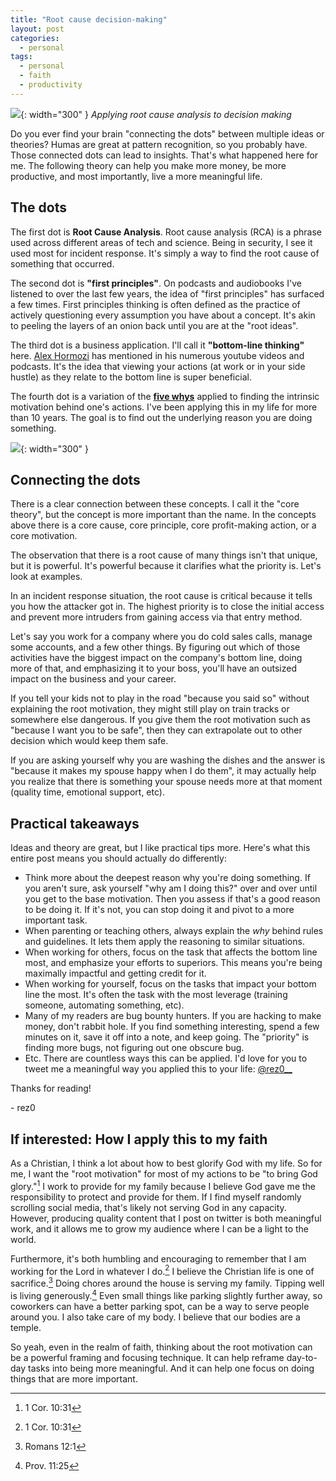 ```yaml
---
title: "Root cause decision-making"
layout: post
categories:
  - personal
tags:
  - personal
  - faith
  - productivity
---
```


![](https://i.imgur.com/TsjSomC.jpg){: width="300" }
*Applying root cause analysis to decision making*

Do you ever find your brain "connecting the dots" between multiple ideas or theories? Humas are great at pattern recognition, so you probably have. Those connected dots can lead to insights. That's what happened here for me. The following theory can help you make more money, be more productive, and most importantly, live a more meaningful life.

## The dots
The first dot is **Root Cause Analysis**. Root cause analysis (RCA) is a phrase used across different areas of tech and science. Being in security, I see it used most for incident response. It's simply a way to find the root cause of something that occurred.  

The second dot is **"first principles"**. On podcasts and audiobooks I've listened to over the last few years, the idea of "first principles" has surfaced a few times. First principles thinking is often defined as the practice of actively questioning every assumption you have about a concept. It's akin to peeling the layers of an onion back until you are at the "root ideas". 

The third dot is a business application. I'll call it **"bottom-line thinking"** here. [Alex Hormozi](https://twitter.com/AlexHormozi) has mentioned in his numerous youtube videos and podcasts. It's the idea that viewing your actions (at work or in your side hustle) as they relate to the bottom line is super beneficial. 

The fourth dot is a variation of the [**five whys**](https://en.wikipedia.org/wiki/Five_whys) applied to finding the intrinsic motivation behind one's actions. I've been applying this in my life for more than 10 years. The goal is to find out the underlying reason you are doing something. 

![](https://i.imgur.com/hdaqMaL.jpg){: width="300" }

## Connecting the dots

There is a clear connection between these concepts. I call it the "core theory", but the concept is more important than the name. In the concepts above there is a core cause, core principle, core profit-making action, or a core motivation. 

The observation that there is a root cause of many things isn't that unique, but it is powerful. It's powerful because it clarifies what the priority is. Let's look at examples.

In an incident response situation, the root cause is critical because it tells you how the attacker got in. The highest priority is to close the initial access and prevent more intruders from gaining access via that entry method. 

Let's say you work for a company where you do cold sales calls, manage some accounts, and a few other things. By figuring out which of those activities have the biggest impact on the company's bottom line, doing more of that, and emphasizing it to your boss, you'll have an outsized impact on the business and your career.

If you tell your kids not to play in the road "because you said so" without explaining the root motivation, they might still play on train tracks or somewhere else dangerous. If you give them the root motivation such as "because I want you to be safe", then they can extrapolate out to other decision which would keep them safe.

If you are asking yourself why you are washing the dishes and the answer is "because it makes my spouse happy when I do them", it may actually help you realize that there is something your spouse needs more at that moment (quality time, emotional support, etc). 

## Practical takeaways

Ideas and theory are great, but I like practical tips more. Here's what this entire post means you should actually do differently:
* Think more about the deepest reason why you're doing something. If you aren't sure, ask yourself "why am I doing this?" over and over until you get to the base motivation. Then you assess if that's a good reason to be doing it. If it's not, you can stop doing it and pivot to a more important task.
* When parenting or teaching others, always explain the _why_ behind rules and guidelines. It lets them apply the reasoning to similar situations. 
* When working for others, focus on the task that affects the bottom line most, and emphasize your efforts to superiors. This means you're being maximally impactful and getting credit for it.
* When working for yourself, focus on the tasks that impact your bottom line the most. It's often the task with the most leverage (training someone, automating something, etc).
* Many of my readers are bug bounty hunters. If you are hacking to make money, don't rabbit hole. If you find something interesting, spend a few minutes on it, save it off into a note, and keep going. The "priority" is finding more bugs, not figuring out one obscure bug. 
* Etc. There are countless ways this can be applied. I'd love for you to tweet me a meaningful way you applied this to your life: [@rez0\_\_](https://twitter.com/rez0__)

Thanks for reading!

\- rez0

## If interested: How I apply this to my faith

As a Christian, I think a lot about how to best glorify God with my life. So for me, I want the "root motivation" for most of my actions to be "to bring God glory."[^1] I work to provide for my family because I believe God gave me the responsibility to protect and provide for them. If I find myself randomly scrolling social media, that's likely not serving God in any capacity. However, producing quality content that I post on twitter is both meaningful work, and it allows me to grow my audience where I can be a light to the world. 

Furthermore, it's both humbling and encouraging to remember that I am working for the Lord in whatever I do.[^1] I believe the Christian life is one of sacrifice.[^2] Doing chores around the house is serving my family. Tipping well is living generously.[^3] Even small things like parking slightly further away, so coworkers can have a better parking spot, can be a way to serve people around you. I also take care of my body. I believe that our bodies are a temple. 

So yeah, even in the realm of faith, thinking about the root motivation can be a powerful framing and focusing technique. It can help reframe day-to-day tasks into being more meaningful. And it can help one focus on doing things that are more important.

[^1]:  1 Cor. 10:31
[^2]:  Romans 12:1
[^3]:  Prov. 11:25

<meta name="twitter:card" content="summary_large_image" />
<meta name="twitter:site" content="@rez0__" />
<meta name="twitter:creator" content="@rez0__" />
<meta property="og:url" content="https://rez0.blog/2022/09/14/2022-09-13-root-cause-decision-making.html" />
<meta property="og:title" content="Root cause decision-making" />
<meta property="og:description" content="Applying root cause analysis to decision making" />
<meta property="og:image" content="https://i.imgur.com/TsjSomC.jpg" />
